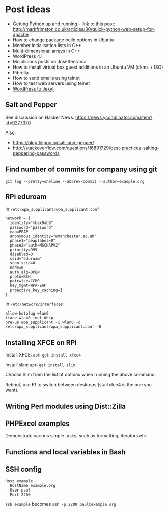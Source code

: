 # Post ideas

 * Getting Python up and running - link to this post: http://markfrimston.co.uk/articles/30/quick-python-web-setup-for-apache
 * How to change package build options in Ubuntu
 * Member initialisation lists in C++
 * Multi-dimensional arrays in C++
 * WordPress 4.1
 * Mojolicious posts on Josetteorama
 * How to install virtual box guest additions in an Ubuntu VM (dkms + ISO)
 * Pibrella
 * How to send emails using telnet
 * How to test web servers using telnet
 * [WordPress to Jekyll](http://jonls.dk/2015/02/Wordpress-to-Jekyll/)

## Salt and Pepper

See discussion on Hacker News: https://news.ycombinator.com/item?id=9277370

Also:
 * https://blog.filippo.io/salt-and-pepper/
 * http://stackoverflow.com/questions/16891729/best-practices-salting-peppering-passwords

## Find number of commits for company using git

```
git log --pretty=oneline --abbrev-commit --author=example.org
```

## RPi eduroam

In `/etc/wpa_supplicant/wpa_supplicant.conf`

```
network = {
  identity="mbax9ab9"
  password="password"
  eap=PEAP
  anonymous_identity="@manchester.ac.uk"
  phase1="peaplabel=0"
  phase2="auth=MSCHAPV2"
  priority=999
  disabled=0
  ssid="eduroam"
  scan_ssid=0
  mode=0
  auth_alg=OPEN
  proto=RSN
  pairwise=CCMP
  key_mgmt=WPA-EAP
  proactive_key_caching=1
}
```

In `/etc/network/interfaces:`

```
allow-hotplug wlan0
iface wlan0 inet dhcp
pre-up wpa_supplicant -i wlan0 -c /etc/wpa_supplicant/wpa_supplicant.conf -B
```

## Installing XFCE on RPi

Install XFCE: `apt-get install xfce4`

Install slim: `apt-get install slim`

Choose Slim from the list of options when running the above command.

Reboot, use F1 to switch between desktops (startxfce4 is the one you want).

## Writing Perl modules using Dist::Zilla

## PHPExcel examples

Demonstrate various simple tasks, such as formatting, iterators etc.

## Functions and local variables in Bash

## SSH config

```
Host example 
  HostName example.org 
  User paul
  Port 2200                            
```
                                                                             
`ssh example` becomes `ssh -p 2200 paul@example.org`
